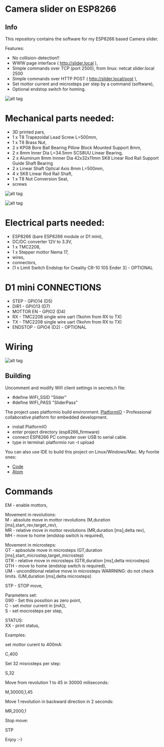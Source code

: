 # Camera slider on ESP8266

## Info

This repository contains the software for my ESP8266 based Camera slider.

Features:
- No collision-detection!!
- WWW page interface ( http://slider.local ),
- Simple commands over TCP (port 2500),
   from linux:
      netcat slider.local 2500
- Simple commands over HTTP POST ( http://slider.local/post ),
- Set mottor current and microsteps per step by a command (software),
- Optional endstop switch for homing.

![alt tag](https://github.com/BubuHub/ESP8266_Camera_Slider/blob/main/blob/assets/slider.jpg)


# Mechanical parts needed:
* 3D printed pars,
* 1 x T8 Trapezoidal Lead Screw L=500mm,
* 1 x T8 Brass Nut,
* 2 x KP08 Bore Ball Bearing Pillow Block Mounted Support 8mm,
* 2 x 8mm Inner Dia L=34.5mm SCS8UU Linear Bearing,
* 2 x Aluminum 8mm Innner Dia 42x32x11mm SK8 Linear Rod Rail Support Guide Shaft Bearing
* 2 x Linear Shaft Optical Axis 8mm L=500mm,
* 4 x SK8 Linear Rod Rail Shaft,
* 1 x T8 Nut Conversion Seat,
* screws


![alt tag](https://github.com/BubuHub/ESP8266_Camera_Slider/blob/main/blob/assets/front.jpg)

![alt tag](https://github.com/BubuHub/ESP8266_Camera_Slider/blob/main/blob/assets/rear.jpg)


# Electrical parts needed:
* ESP8266 (bare ESP8266 module or D1 mini),
* DC/DC converter 12V to 3.3V,
* 1 x TMC2208,
* 1 x Stepper mottor Nema 17,
* wires,
* connectors,
* [1 x Limit Switch Endstop for Creality CR-10 10S Ender 3] - OPTIONAL


# D1 mini CONNECTIONS
* STEP      - GPIO14 (D5)
* DIR1      - GPIO13 (D7)
* MOTTOR EN - GPIO2  (D4)
* RX        - TMC2208 single wire uart (1kohm from RX to TX)
* TX        - TMC2208 single wire uart (1kohm from RX to TX)
* ENDSTOP   - GPIO4  (D2)  - OPTIONAL
# Wiring

![alt tag](https://github.com/BubuHub/ESP8266_Camera_Slider/blob/main/blob/assets/schematic.png)

## Building

Uncomment and modify Wifi client settings in secrets.h file:
* #define WIFI_SSID                "Slider"
* #define WIFI_PASS                "SliderPass"

The project uses platformio build environment. 
[PlatformIO](https://platformio.org/) - Professional collaborative platform for embedded development.

* install PlatformIO
* enter project directory (esp8266_firmware)
* connect ESP8266 PC computer over USB to serial cable.
* type in terminal:
  platformio run -t upload

You can also use IDE to build this project on Linux/Windows/Mac. My fvorite ones:
* [Code](https://code.visualstudio.com/) 
* [Atom](https://atom.io/)


# Commands
EM  - enable mottors,

Movement in revolutions:\
M   - absolute move in mottor revolutions (M,duration [ms],start_rev,target_rev),\
MR  - relative move in mottor revolutions (MR,duration [ms],delta rev),\
MH  - move to home (endstop switch is required),

Movement in microsteps:\
GT  - apbsolute move in microsteps (GT,duration [ms],start_microstep,target_microstep)\
GTR - relative move in microsteps (GTR,duration [ms],delta microsteps)\
GTH - move to home (endstop switch is required),\
UM  - unconditional relative move in microsteps WARRNING: do not check limits. (UM,duration [ms],delta microsteps)

STP - STOP move,

Parameters set:\
G90 - Set this possition as zero point,\
C   - set motor current in [mA]),\
S   - set mocrosteps per step,

STATUS:\
XX  - print status,


Examples:

set mottor curent to 400mA:

C,400

Set 32 misrosteps per step:

S,32

Move from revolution 1 to 45 in 30000 miliseconds:

M,30000,1,45

Move 1 revolution in backward direction in 2 seconds:

MR,2000,1

Stop move:

STP


Enjoy :-)

